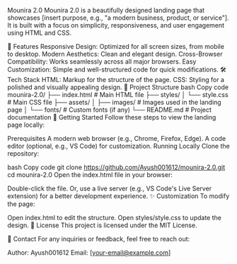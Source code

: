 Mounira 2.0
Mounira 2.0 is a beautifully designed landing page that showcases [insert purpose, e.g., "a modern business, product, or service"]. It is built with a focus on simplicity, responsiveness, and user engagement using HTML and CSS.

🌟 Features
Responsive Design: Optimized for all screen sizes, from mobile to desktop.
Modern Aesthetics: Clean and elegant design.
Cross-Browser Compatibility: Works seamlessly across all major browsers.
Easy Customization: Simple and well-structured code for quick modifications.
🛠️ Tech Stack
HTML: Markup for the structure of the page.
CSS: Styling for a polished and visually appealing design.
📂 Project Structure
bash
Copy code
mounira-2.0/
├── index.html             # Main HTML file
├── styles/
│   └── style.css          # Main CSS file
├── assets/
│   ├── images/            # Images used in the landing page
│   └── fonts/             # Custom fonts (if any)
└── README.md              # Project documentation
🚀 Getting Started
Follow these steps to view the landing page locally:

Prerequisites
A modern web browser (e.g., Chrome, Firefox, Edge).
A code editor (optional, e.g., VS Code) for customization.
Running Locally
Clone the repository:

bash
Copy code
git clone https://github.com/Ayush001612/mounira-2.0.git
cd mounira-2.0
Open the index.html file in your browser:

Double-click the file.
Or, use a live server (e.g., VS Code's Live Server extension) for a better development experience.
✨ Customization
To modify the page:

Open index.html to edit the structure.
Open styles/style.css to update the design.
📜 License
This project is licensed under the MIT License.

📧 Contact
For any inquiries or feedback, feel free to reach out:

Author: Ayush001612
Email: [your-email@example.com]

